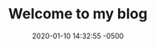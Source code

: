 ---
layout: post
title:  "Welcome to my blog"
date:   2020-01-10 14:32:55 -0500
categories: jekyll update
---